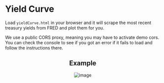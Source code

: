 # Yield Curve

Load `yieldCurve.html` in your browser and it will scrape the most recent treasury yields from FRED and plot them for you.

We use a public CORS proxy, meaning you may have to activate demo cors. You can check the console to see if you got an error if it fails to load and follow the instructions there.

<div align="center">
  <h2>Example</h2>
  <img width="max" alt="image" src="https://user-images.githubusercontent.com/78166995/226744209-5ba6a250-42a9-441e-8150-5b5ea6351365.png">
</div>

